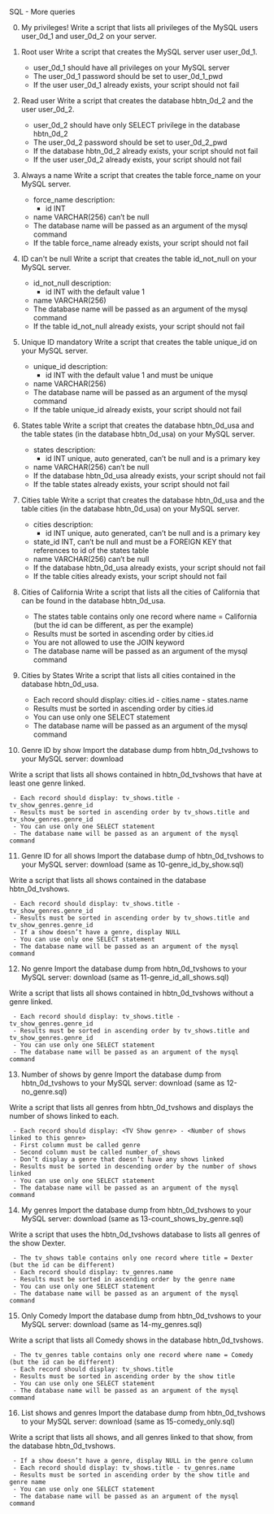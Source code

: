 SQL - More queries

0. My privileges!
Write a script that lists all privileges of the MySQL users user_0d_1 and user_0d_2 on your server.

1. Root user
Write a script that creates the MySQL server user user_0d_1.

    - user_0d_1 should have all privileges on your MySQL server
    - The user_0d_1 password should be set to user_0d_1_pwd
    - If the user user_0d_1 already exists, your script should not fail

2. Read user
Write a script that creates the database hbtn_0d_2 and the user user_0d_2.

    - user_0d_2 should have only SELECT privilege in the database hbtn_0d_2
    - The user_0d_2 password should be set to user_0d_2_pwd
    - If the database hbtn_0d_2 already exists, your script should not fail
    - If the user user_0d_2 already exists, your script should not fail

3. Always a name
Write a script that creates the table force_name on your MySQL server.

     - force_name description:
        - id INT
	- name VARCHAR(256) can’t be null
     - The database name will be passed as an argument of the mysql command
     - If the table force_name already exists, your script should not fail

4. ID can't be null
Write a script that creates the table id_not_null on your MySQL server.

     - id_not_null description:
        - id INT with the default value 1
	- name VARCHAR(256)
     - The database name will be passed as an argument of the mysql command
     - If the table id_not_null already exists, your script should not fail

5. Unique ID mandatory
Write a script that creates the table unique_id on your MySQL server.

     - unique_id description:
        - id INT with the default value 1 and must be unique
	- name VARCHAR(256)
     - The database name will be passed as an argument of the mysql command
     - If the table unique_id already exists, your script should not fail

6. States table
Write a script that creates the database hbtn_0d_usa and the table states (in the database hbtn_0d_usa) on your MySQL server.

     - states description:
        - id INT unique, auto generated, can’t be null and is a primary key
	- name VARCHAR(256) can’t be null
     - If the database hbtn_0d_usa already exists, your script should not fail
     - If the table states already exists, your script should not fail

7. Cities table
Write a script that creates the database hbtn_0d_usa and the table cities (in the database hbtn_0d_usa) on your MySQL server.

     - cities description:
        - id INT unique, auto generated, can’t be null and is a primary key
	- state_id INT, can’t be null and must be a FOREIGN KEY that references to id of the states table
	- name VARCHAR(256) can’t be null
     - If the database hbtn_0d_usa already exists, your script should not fail
     - If the table cities already exists, your script should not fail

8. Cities of California
Write a script that lists all the cities of California that can be found in the database hbtn_0d_usa.

     - The states table contains only one record where name = California (but the id can be different, as per the example)
     - Results must be sorted in ascending order by cities.id
     - You are not allowed to use the JOIN keyword
     - The database name will be passed as an argument of the mysql command

9. Cities by States
Write a script that lists all cities contained in the database hbtn_0d_usa.

     - Each record should display: cities.id - cities.name - states.name
     - Results must be sorted in ascending order by cities.id
     - You can use only one SELECT statement
     - The database name will be passed as an argument of the mysql command

10. Genre ID by show
Import the database dump from hbtn_0d_tvshows to your MySQL server: download

Write a script that lists all shows contained in hbtn_0d_tvshows that have at least one genre linked.

     - Each record should display: tv_shows.title - tv_show_genres.genre_id
     - Results must be sorted in ascending order by tv_shows.title and tv_show_genres.genre_id
     - You can use only one SELECT statement
     - The database name will be passed as an argument of the mysql command

11. Genre ID for all shows
Import the database dump of hbtn_0d_tvshows to your MySQL server: download (same as 10-genre_id_by_show.sql)

Write a script that lists all shows contained in the database hbtn_0d_tvshows.

     - Each record should display: tv_shows.title - tv_show_genres.genre_id
     - Results must be sorted in ascending order by tv_shows.title and tv_show_genres.genre_id
     - If a show doesn’t have a genre, display NULL
     - You can use only one SELECT statement
     - The database name will be passed as an argument of the mysql command

12. No genre
Import the database dump from hbtn_0d_tvshows to your MySQL server: download (same as 11-genre_id_all_shows.sql)

Write a script that lists all shows contained in hbtn_0d_tvshows without a genre linked.

     - Each record should display: tv_shows.title - tv_show_genres.genre_id
     - Results must be sorted in ascending order by tv_shows.title and tv_show_genres.genre_id
     - You can use only one SELECT statement
     - The database name will be passed as an argument of the mysql command

13. Number of shows by genre
Import the database dump from hbtn_0d_tvshows to your MySQL server: download (same as 12-no_genre.sql)

Write a script that lists all genres from hbtn_0d_tvshows and displays the number of shows linked to each.

     - Each record should display: <TV Show genre> - <Number of shows linked to this genre>
     - First column must be called genre
     - Second column must be called number_of_shows
     - Don’t display a genre that doesn’t have any shows linked
     - Results must be sorted in descending order by the number of shows linked
     - You can use only one SELECT statement
     - The database name will be passed as an argument of the mysql command

14. My genres
Import the database dump from hbtn_0d_tvshows to your MySQL server: download (same as 13-count_shows_by_genre.sql)

Write a script that uses the hbtn_0d_tvshows database to lists all genres of the show Dexter.

     - The tv_shows table contains only one record where title = Dexter (but the id can be different)
     - Each record should display: tv_genres.name
     - Results must be sorted in ascending order by the genre name
     - You can use only one SELECT statement
     - The database name will be passed as an argument of the mysql command

15. Only Comedy
Import the database dump from hbtn_0d_tvshows to your MySQL server: download (same as 14-my_genres.sql)

Write a script that lists all Comedy shows in the database hbtn_0d_tvshows.

     - The tv_genres table contains only one record where name = Comedy (but the id can be different)
     - Each record should display: tv_shows.title
     - Results must be sorted in ascending order by the show title
     - You can use only one SELECT statement
     - The database name will be passed as an argument of the mysql command

16. List shows and genres
Import the database dump from hbtn_0d_tvshows to your MySQL server: download (same as 15-comedy_only.sql)

Write a script that lists all shows, and all genres linked to that show, from the database hbtn_0d_tvshows.

     - If a show doesn’t have a genre, display NULL in the genre column
     - Each record should display: tv_shows.title - tv_genres.name
     - Results must be sorted in ascending order by the show title and genre name
     - You can use only one SELECT statement
     - The database name will be passed as an argument of the mysql command